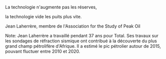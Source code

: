 La technologie n'augmente pas les réserves,

la technologie vide les puits plus vite.

<div class='author'>Jean Laherrère, membre de l'Association for the Study of Peak Oil</div>

Note:
Jean Laherrère a travaillé pendant 37 ans pour Total. Ses travaux sur les sondages de réfraction sismique ont contribué à la découverte du plus grand champ pétrolifère d'Afrique.
Il a estimé le pic pétrolier autour de 2015, pouvant fluctuer entre 2010 et 2020.
